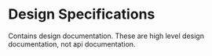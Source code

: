 # Design Specifications

Contains design documentation. These are high level design
documentation, not api documentation.